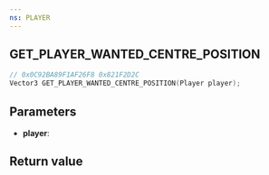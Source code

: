 ```yaml
---
ns: PLAYER
---
```

## GET_PLAYER_WANTED_CENTRE_POSITION

```c
// 0x0C92BA89F1AF26F8 0x821F2D2C
Vector3 GET_PLAYER_WANTED_CENTRE_POSITION(Player player);
```


## Parameters
* **player**: 

## Return value
